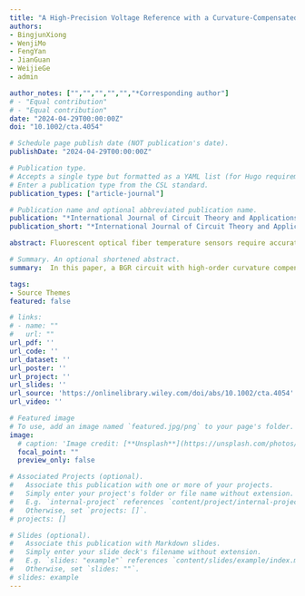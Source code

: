 ```yaml
---
title: "A High-Precision Voltage Reference with a Curvature-Compensated Bandgap for Fluorescence Detection"
authors:
- BingjunXiong
- WenjiMo
- FengYan
- JianGuan
- WeijieGe
- admin

author_notes: ["","","","","","*Corresponding author"]
# - "Equal contribution"
# - "Equal contribution"
date: "2024-04-29T00:00:00Z"
doi: "10.1002/cta.4054"

# Schedule page publish date (NOT publication's date).
publishDate: "2024-04-29T00:00:00Z"

# Publication type.
# Accepts a single type but formatted as a YAML list (for Hugo requirements).
# Enter a publication type from the CSL standard.
publication_types: ["article-journal"]

# Publication name and optional abbreviated publication name.
publication: "*International Journal of Circuit Theory and Applications*. 2024;52(11): 5437-5449."
publication_short: "*International Journal of Circuit Theory and Applications*. 2024;52(11): 5437-5449"

abstract: Fluorescent optical fiber temperature sensors require accurate online temperature monitoring in hazardous environments with strong electromagnetic fields, high voltages, flammability, or explosiveness. This imposes stringent requirements on the temperature coefficient stability of the bandgap reference (BGR) circuit. To address these challenges, this paper proposes a high-order curvature compensation bandgap reference (HCC_BGR) circuit fabricated using a 0.18-μm bipolar-CMOS-DMOS (BCD) process. A traditional first-order bandgap reference (TRA_BGR) circuit is also fabricated for comparison. Experimental results demonstrate that the proposed HCC_BGR circuit generates a stable 1.22 V reference voltage with a low-temperature coefficient of 5.56 ppm/°C from −20°C to 85°C. Compared to the TRA_BGR circuit, the HCC_BGR reduces the temperature coefficient by 3.07 times. Furthermore, the low-dropout regulator (LDO) using the proposed HCC_BGR exhibits excellent line sensitivity of 1.52 %/V from 3.4 to 5 V.

# Summary. An optional shortened abstract.
summary:  In this paper, a BGR circuit with high-order curvature compensation is proposed.

tags:
- Source Themes
featured: false

# links:
# - name: ""
#   url: ""
url_pdf: ''
url_code: ''
url_dataset: ''
url_poster: ''
url_project: ''
url_slides: ''
url_source: 'https://onlinelibrary.wiley.com/doi/abs/10.1002/cta.4054'
url_video: ''

# Featured image
# To use, add an image named `featured.jpg/png` to your page's folder. 
image:
  # caption: 'Image credit: [**Unsplash**](https://unsplash.com/photos/jdD8gXaTZsc)'
  focal_point: ""
  preview_only: false

# Associated Projects (optional).
#   Associate this publication with one or more of your projects.
#   Simply enter your project's folder or file name without extension.
#   E.g. `internal-project` references `content/project/internal-project/index.md`.
#   Otherwise, set `projects: []`.
# projects: []

# Slides (optional).
#   Associate this publication with Markdown slides.
#   Simply enter your slide deck's filename without extension.
#   E.g. `slides: "example"` references `content/slides/example/index.md`.
#   Otherwise, set `slides: ""`.
# slides: example
---
```


<!-- {{% callout note %}}
Click the *Cite* button above to demo the feature to enable visitors to import publication metadata into their reference management software.
{{% /callout %}}

{{% callout note %}}
Create your slides in Markdown - click the *Slides* button to check out the example.
{{% /callout %}}

Add the publication's **full text** or **supplementary notes** here. You can use rich formatting such as including [code, math, and images](https://docs.hugoblox.com/content/writing-markdown-latex/). -->
